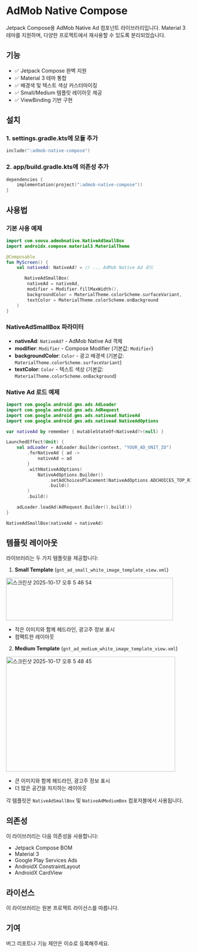 # AdMob Native Compose

Jetpack Compose용 AdMob Native Ad 컴포넌트 라이브러리입니다. Material 3 테마를 지원하며, 다양한 프로젝트에서 재사용할 수 있도록 분리되었습니다.

## 기능

- ✅ Jetpack Compose 완벽 지원
- ✅ Material 3 테마 통합
- ✅ 배경색 및 텍스트 색상 커스터마이징
- ✅ Small/Medium 템플릿 레이아웃 제공
- ✅ ViewBinding 기반 구현

## 설치

### 1. settings.gradle.kts에 모듈 추가

```kotlin
include(":admob-native-compose")
```

### 2. app/build.gradle.kts에 의존성 추가

```kotlin
dependencies {
    implementation(project(":admob-native-compose"))
}
```

## 사용법

### 기본 사용 예제

```kotlin
import com.soosu.admobnative.NativeAdSmallBox
import androidx.compose.material3.MaterialTheme

@Composable
fun MyScreen() {
    val nativeAd: NativeAd? = // ... AdMob Native Ad 로드

       NativeAdSmallBox(
        nativeAd = nativeAd,
        modifier = Modifier.fillMaxWidth(),
        backgroundColor = MaterialTheme.colorScheme.surfaceVariant,
        textColor = MaterialTheme.colorScheme.onBackground
    )
}
```

### NativeAdSmallBox 파라미터

- **nativeAd**: `NativeAd?` - AdMob Native Ad 객체
- **modifier**: `Modifier` - Compose Modifier (기본값: `Modifier`)
- **backgroundColor**: `Color` - 광고 배경색 (기본값: `MaterialTheme.colorScheme.surfaceVariant`)
- **textColor**: `Color` - 텍스트 색상 (기본값: `MaterialTheme.colorScheme.onBackground`)

### Native Ad 로드 예제

```kotlin
import com.google.android.gms.ads.AdLoader
import com.google.android.gms.ads.AdRequest
import com.google.android.gms.ads.nativead.NativeAd
import com.google.android.gms.ads.nativead.NativeAdOptions

var nativeAd by remember { mutableStateOf<NativeAd?>(null) }

LaunchedEffect(Unit) {
    val adLoader = AdLoader.Builder(context, "YOUR_AD_UNIT_ID")
        .forNativeAd { ad ->
            nativeAd = ad
        }
        .withNativeAdOptions(
            NativeAdOptions.Builder()
                .setAdChoicesPlacement(NativeAdOptions.ADCHOICES_TOP_RIGHT)
                .build()
        )
        .build()

    adLoader.loadAd(AdRequest.Builder().build())
}

NativeAdSmallBox(nativeAd = nativeAd)
```

## 템플릿 레이아웃

라이브러리는 두 가지 템플릿을 제공합니다:

1. **Small Template** (`gnt_ad_small_white_image_template_view.xml`)
<img width="455" height="116" alt="스크린샷 2025-10-17 오후 5 46 54" src="https://github.com/user-attachments/assets/87fb9796-52ce-42b1-9ed9-9fd69a32dfc1" />

   - 작은 이미지와 함께 헤드라인, 광고주 정보 표시
   - 컴팩트한 레이아웃

2. **Medium Template** (`gnt_ad_medium_white_image_template_view.xml`)
<img width="461" height="314" alt="스크린샷 2025-10-17 오후 5 48 45" src="https://github.com/user-attachments/assets/253bd29e-c487-46b4-99f2-241bef5a4751" />

   - 큰 이미지와 함께 헤드라인, 광고주 정보 표시
   - 더 많은 공간을 차지하는 레이아웃


각 템플릿은 `NativeAdSmallBox` 및 `NativeAdMediumBox` 컴포저블에서 사용됩니다.

## 의존성

이 라이브러리는 다음 의존성을 사용합니다:

- Jetpack Compose BOM
- Material 3
- Google Play Services Ads
- AndroidX ConstraintLayout
- AndroidX CardView

## 라이선스

이 라이브러리는 원본 프로젝트 라이선스를 따릅니다.

## 기여

버그 리포트나 기능 제안은 이슈로 등록해주세요.
